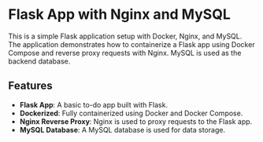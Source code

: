 # Flask App with Nginx and MySQL

This is a simple Flask application setup with Docker, Nginx, and MySQL. The application demonstrates how to containerize a Flask app using Docker Compose and reverse proxy requests with Nginx. MySQL is used as the backend database.

## Features

- **Flask App**: A basic to-do app built with Flask.
- **Dockerized**: Fully containerized using Docker and Docker Compose.
- **Nginx Reverse Proxy**: Nginx is used to proxy requests to the Flask app.
- **MySQL Database**: A MySQL database is used for data storage.

